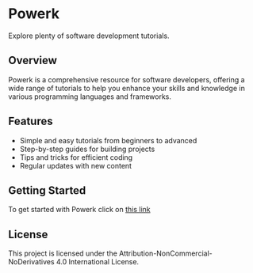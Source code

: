 # Powerk

Explore plenty of software development tutorials.

## Overview

Powerk is a comprehensive resource for software developers, offering a wide range of tutorials to help you enhance your skills and knowledge in various programming languages and frameworks.

## Features

- Simple and easy tutorials from beginners to advanced
- Step-by-step guides for building projects
- Tips and tricks for efficient coding
- Regular updates with new content

## Getting Started

To get started with Powerk click on [this link](https://powerk.codeglyn.com/)

## License

This project is licensed under the Attribution-NonCommercial-NoDerivatives 4.0 International License.
